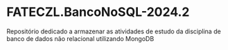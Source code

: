 # FATECZL.BancoNoSQL-2024.2
Repositório dedicado a armazenar as atividades de estudo da disciplina de banco de dados não relacional utilizando MongoDB
